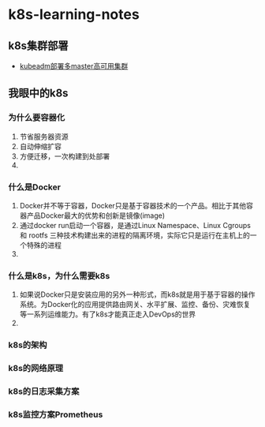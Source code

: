 # k8s-learning-notes
## k8s集群部署
- [kubeadm部署多master高可用集群](https://github.com/lgfei/k8s-learning-notes/blob/master/kubeadm/README.md)

## 我眼中的k8s
### 为什么要容器化
1. 节省服务器资源
2. 自动伸缩扩容
3. 方便迁移，一次构建到处部署
4. 
### 什么是Docker
1. Docker并不等于容器，Docker只是基于容器技术的一个产品。相比于其他容器产品Docker最大的优势和创新是镜像(image)
2. 通过docker run启动一个容器，是通过Linux Namespace、Linux Cgroups 和 rootfs 三种技术构建出来的进程的隔离环境，实际它只是运行在主机上的一个特殊的进程
3. 
### 什么是k8s，为什么需要k8s
1. 如果说Docker只是安装应用的另外一种形式，而k8s就是用于基于容器的操作系统。为Docker化的应用提供路由网关、水平扩展、监控、备份、灾难恢复等一系列运维能力。有了k8s才能真正走入DevOps的世界
2. 
### k8s的架构
### k8s的网络原理
### k8s的日志采集方案
### k8s监控方案Prometheus


